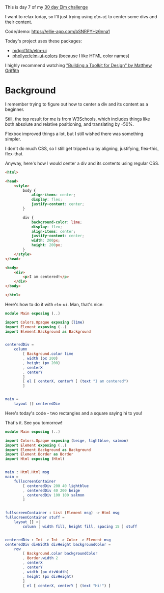 This is day 7 of my [30 day Elm challenge](https://dev.to/kristianpedersen/30-days-of-elm-intro-2lo2)

I want to relax today, so I'll just trying using `elm-ui` to center some divs and their content.

Code/demo: https://ellie-app.com/bSNRPYHz6nna1

Today's project uses these packages:
* [mdgriffith/elm-ui](https://package.elm-lang.org/packages/mdgriffith/elm-ui/latest/)
* [phollyer/elm-ui-colors](https://package.elm-lang.org/packages/phollyer/elm-ui-colors/latest) (because I like HTML color names)
  
I highly recommend watching ["Building a Toolkit for Design" by Matthew Griffith
](https://www.youtube.com/watch?v=Ie-gqwSHQr0)

# Background

I remember trying to figure out how to center a div and its content as a beginner. 

Still, the top result for me is from W3Schools, which includes things like both absolute and relative positioning, and translating by -50%.

Flexbox improved things a lot, but I still wished there was something simpler. 

I don't do much CSS, so I still get tripped up by aligning, justifying, flex-this, flex-that.

Anyway, here's how I would center a div and its contents using regular CSS.

```html
<html>

<head>
	<style>
		body {
			align-items: center;
			display: flex;
			justify-content: center;
		}

		div {
			background-color: lime;
			display: flex;
			align-items: center;
			justify-content: center;
			width: 200px;
			height: 200px;
		}
	</style>
</head>

<body>
	<div>
		<p>I am centered!</p>
	</div>
</body>

</html>
```

Here's how to do it with `elm-ui`. Man, that's nice:

```elm
module Main exposing (..)

import Colors.Opaque exposing (lime)
import Element exposing (..)
import Element.Background as Background


centeredDiv =
    column
        [ Background.color lime
        , width (px 200)
        , height (px 200)
        , centerX
        , centerY
        ]
        [ el [ centerX, centerY ] (text "I am centered")
        ]


main =
    layout [] centeredDiv
```

Here's today's code - two rectangles and a square saying hi to you!

That's it. See you tomorrow!

```elm
module Main exposing (..)

import Colors.Opaque exposing (beige, lightblue, salmon)
import Element exposing (..)
import Element.Background as Background
import Element.Border as Border
import Html exposing (Html)


main : Html.Html msg
main =
    fullscreenContainer
        [ centeredDiv 200 40 lightblue
        , centeredDiv 40 200 beige
        , centeredDiv 100 100 salmon
        ]


fullscreenContainer : List (Element msg) -> Html msg
fullscreenContainer stuff =
    layout [] <|
        column [ width fill, height fill, spacing 15 ] stuff


centeredDiv : Int -> Int -> Color -> Element msg
centeredDiv divWidth divHeight backgroundColor =
    row
        [ Background.color backgroundColor
        , Border.width 2
        , centerX
        , centerY
        , width (px divWidth)
        , height (px divHeight)
        ]
        [ el [ centerX, centerY ] (text "Hi!") ]
```
